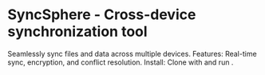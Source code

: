 # SyncSphere - Cross-device synchronization tool
Seamlessly sync files and data across multiple devices.
Features: Real-time sync, encryption, and conflict resolution.
Install: Clone with  and run .
